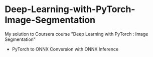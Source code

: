 # Deep-Learning-with-PyTorch-Image-Segmentation
My solution to Coursera course "Deep Learning with PyTorch : Image Segmentation"
- PyTorch to ONNX Conversion with ONNX Inference
